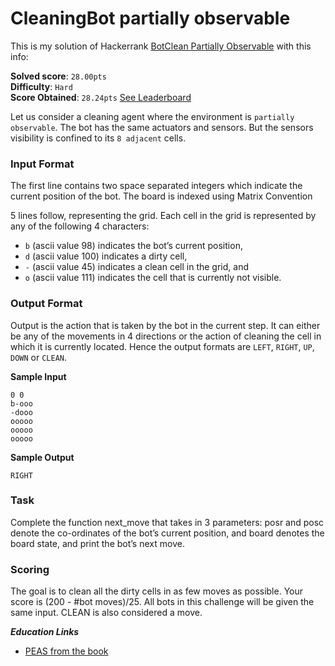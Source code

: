 # CleaningBot partially observable
This is my solution of Hackerrank [BotClean Partially Observable](https://www.hackerrank.com/challenges/botcleanv2/problem) with this info:

**Solved score**: `28.00pts`<br>
**Difficulty**: `Hard`<br>
**Score Obtained**: `28.24pts` [See Leaderboard](https://www.hackerrank.com/challenges/botcleanv2/leaderboard/filter/school=Shiraz%20University)

Let us consider a cleaning agent where the environment is `partially observable`. The bot has the same actuators and sensors. But the sensors visibility is confined to its `8 adjacent` cells.
 
### Input Format
The first line contains two space separated integers which indicate the current position of the bot. The board is indexed using Matrix Convention

5 lines follow, representing the grid. Each cell in the grid is represented by any of the following 4 characters:
* `b` (ascii value 98) indicates the bot’s current position,
* `d` (ascii value 100) indicates a dirty cell,
* `-` (ascii value 45) indicates a clean cell in the grid, and
* `o` (ascii value 111) indicates the cell that is currently not visible.

### Output Format
Output is the action that is taken by the bot in the current step. It can either be any of the movements in 4 directions or the action of cleaning the cell in which it is currently located. Hence the output formats are `LEFT`, `RIGHT`, `UP`, `DOWN` or `CLEAN`.

**Sample Input**
```
0 0
b-ooo
-dooo
ooooo
ooooo
ooooo
```

**Sample Output**
```
RIGHT
```

### Task
Complete the function next_move that takes in 3 parameters: posr and posc denote the co-ordinates of the bot’s current position, and board denotes the board state, and print the bot’s next move.

### Scoring
The goal is to clean all the dirty cells in as few moves as possible. Your score is (200 - #bot moves)/25. All bots in this challenge will be given the same input. CLEAN is also considered a move.

***Education Links***
* [PEAS from the book](https://www.hackerrank.com/external_redirect?to=http://en.wikipedia.org/wiki/Artificial_Intelligence%3a_A_Modern_Approach)
